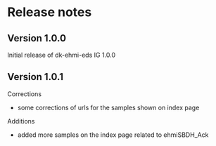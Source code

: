 # Release notes

## Version 1.0.0
Initial release of dk-ehmi-eds IG 1.0.0

## Version 1.0.1

Corrections
- some corrections of urls for the samples shown on index page

Additions
- added more samples on the index page related to ehmiSBDH_Ack
